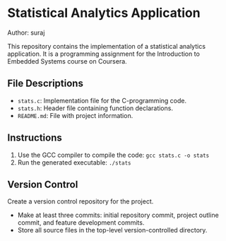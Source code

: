 # Statistical Analytics Application

Author: suraj

This repository contains the implementation of a statistical analytics application. It is a programming assignment for the Introduction to Embedded Systems course on Coursera.

## File Descriptions

- `stats.c`: Implementation file for the C-programming code.
- `stats.h`: Header file containing function declarations.
- `README.md`: File with project information.

## Instructions


1. Use the GCC compiler to compile the code: `gcc stats.c -o stats`
2. Run the generated executable: `./stats`

## Version Control
Create a version control repository for the project.
- Make at least three commits: initial repository commit, project outline commit, and feature development commits.
- Store all source files in the top-level version-controlled directory.

